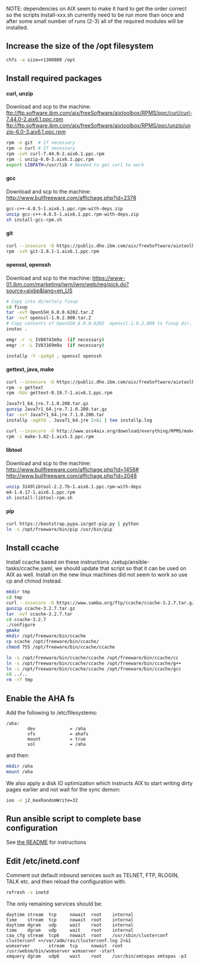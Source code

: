 NOTE: dependencies on AIX seem to make it hard to get the order correct
so the scripts install-xxx.sh currently need to be run more than
once and after some small number of runs (2-3) all of the required
modules will be installed.


## Increase the size of the /opt filesystem

```bash
chfs -a size=+1300000 /opt
```

## Install required packages

#### curl, unzip

Download and scp to the machine:
ftp://ftp.software.ibm.com/aix/freeSoftware/aixtoolbox/RPMS/ppc/curl/curl-7.44.0-2.aix6.1.ppc.rpm
ftp://ftp.software.ibm.com/aix/freeSoftware/aixtoolbox/RPMS/ppc/unzip/unzip-6.0-3.aix6.1.ppc.rpm

```bash
rpm -e git  # If necessary
rpm -e curl # If necessary
rpm -ivh curl-7.44.0-2.aix6.1.ppc.rpm
rpm -i unzip-6.0-3.aix6.1.ppc.rpm
export LIBPATH=/usr/lib # Needed to get curl to work
```

#### gcc

Download and scp to the machine:
http://www.bullfreeware.com/affichage.php?id=2378

```bash
gcc-c++-4.8.5-1.aix6.1.ppc.rpm-with-deps.zip
unzip gcc-c++-4.8.5-1.aix6.1.ppc.rpm-with-deps.zip
sh install-gcc-rpm.sh
```

#### git

```bash
curl --insecure -O https://public.dhe.ibm.com/aix/freeSoftware/aixtoolbox/RPMS/ppc/git/git-2.8.1-1.aix6.1.ppc.rpm
rpm -ivh git-2.8.1-1.aix6.1.ppc.rpm
```

#### openssl, openssh

Download and scp to the machine:
https://www-01.ibm.com/marketing/iwm/iwm/web/reg/pick.do?source=aixbp&lang=en_US

```bash
# Copy into directory fixup
cd fixup
tar -xvf OpenSSH_6.0.0.6202.tar.Z
tar -xvf openssl-1.0.2.800.tar.Z
# Copy contents of OpenSSH_6.0.0.6202  openssl-1.0.2.800 to fixup dir.
inutoc .

emgr -r -L IV80743m9a  (if necessary)
emgr -r -L IV83169m9a  (if necessary)

installp -Y -qaXgd . openssl openssh
```

#### gettext, java, make

```bash
curl --insecure -O https://public.dhe.ibm.com/aix/freeSoftware/aixtoolbox/RPMS/ppc/gettext/gettext-0.19.7-1.aix6.1.ppc.rpm
rpm -e gettext
rpm -hUv gettext-0.19.7-1.aix6.1.ppc.rpm

Java7r1_64.jre.7.1.0.200.tar.gz
gunzip Java7r1_64.jre.7.1.0.200.tar.gz
tar -xvf Java7r1_64.jre.7.1.0.200.tar
installp -agXYd . Java71_64.jre 2>&1 | tee installp.log

curl --insecure -O http://www.oss4aix.org/download/everything/RPMS/make-3.82-1.aix5.3.ppc.rpm
rpm -i make-3.82-1.aix5.3.ppc.rpm
```

#### libtool

Download and scp to the machine:
http://www.bullfreeware.com/affichage.php?id=1458#
http://www.bullfreeware.com/affichage.php?id=2048

```bash
unzip 3149libtool-2.2.7b-1.aix6.1.ppc.rpm-with-deps
m4-1.4.17-1.aix6.1.ppc.rpm
sh install-libtool-rpm.sh
```

#### pip

```bash
curl https://bootstrap.pypa.io/get-pip.py | python
ln -s /opt/freeware/bin/pip /usr/bin/pip
```

## Install ccache

Install ccache based on these instructions ./setup/ansible-tasks/ccache.yaml,
we should update that script so that it can be used on AIX as well.
Install on the new linux machines did not seem to work so use cp and chmod instead.

```bash
mkdir tmp
cd tmp
curl --insecure -O https://www.samba.org/ftp/ccache/ccache-3.2.7.tar.gz
gunzip ccache-3.2.7.tar.gz
tar -xvf ccache-3.2.7.tar
cd ccache-3.2.7
./configure
gmake
mkdir /opt/freeware/bin/ccache
cp ccache /opt/freeware/bin/ccache/
chmod 755 /opt/freeware/bin/ccache/ccache

ln -s /opt/freeware/bin/ccache/ccache /opt/freeware/bin/ccache/cc
ln -s /opt/freeware/bin/ccache/ccache /opt/freeware/bin/ccache/g++
ln -s /opt/freeware/bin/ccache/ccache /opt/freeware/bin/ccache/gcc
cd ../..
rm -rf tmp
```

## Enable the AHA fs

Add the following to /etc/filesystems:

```
/aha:
        dev             = /aha
        vfs             = ahafs
        mount           = true
        vol             = /aha
```

and then:

```bash
mkdir /aha
mount /aha
```

We also apply a disk IO optimization which instructs AIX to start writing dirty
pages earlier and not wait for the sync demon:

```bash
ioo -o j2_maxRandomWrite=32
```

## Run ansible script to complete base configuration

See [the README](./README.md) for instructions

## Edit /etc/inetd.conf

Comment out default inbound services such as TELNET, FTP, RLOGIN, TALK etc. and
then reload the configuration with:

```bash
refresh -s inetd
```

The only remaining services should be:

```
daytime stream  tcp     nowait  root    internal
time    stream  tcp     nowait  root    internal
daytime dgram   udp     wait    root    internal
time    dgram   udp     wait    root    internal
caa_cfg stream  tcp6    nowait  root    /usr/sbin/clusterconf clusterconf >>/var/adm/ras/clusterconf.log 2>&1
wsmserver       stream  tcp     nowait  root    /usr/websm/bin/wsmserver wsmserver -start
xmquery dgram   udp6    wait    root    /usr/bin/xmtopas xmtopas -p3
```
